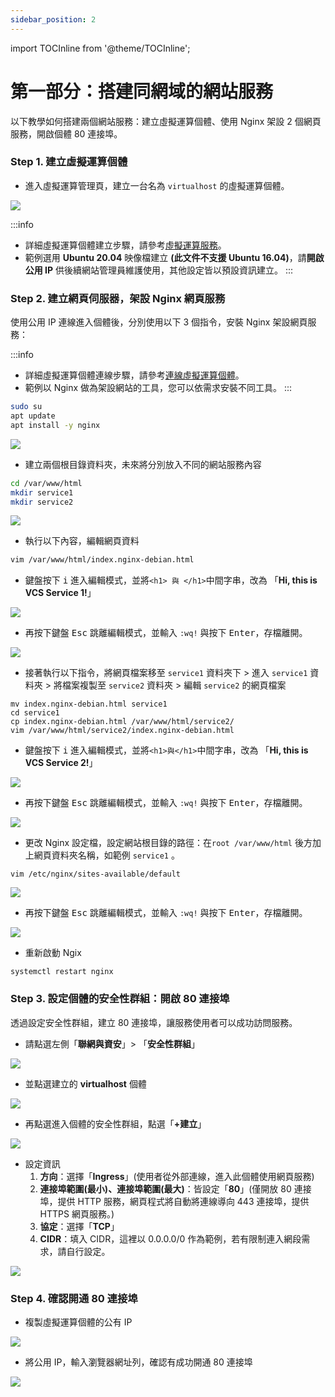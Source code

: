 ```yaml
---
sidebar_position: 2
---
```

import TOCInline from '@theme/TOCInline';

# 第一部分：搭建同網域的網站服務

以下教學如何搭建兩個網站服務：建立虛擬運算個體、使用 Nginx 架設 2 個網頁服務，開啟個體 80 連接埠。

### Step 1. 建立虛擬運算個體

- 進入虛擬運算管理頁，建立一台名為 `virtualhost` 的虛擬運算個體。

![](https://cos.twcc.ai/SYS-MANUAL/uploads/upload_49af40e14447056a7f51c2af26ffd7c0.png)

:::info
- 詳細虛擬運算個體建立步驟，請參考[<ins>虛擬運算服務</ins>](https://www.twcc.ai/doc?page=vm&euqinu=true#%E5%BB%BA%E7%AB%8B%E8%99%9B%E6%93%AC%E9%81%8B%E7%AE%97%E5%80%8B%E9%AB%94)。
- 範例選用 **Ubuntu 20.04** 映像檔建立 **(此文件不支援 Ubuntu 16.04)**，請**開啟公用 IP** 供後續網站管理員維護使用，其他設定皆以預設資訊建立。
:::

### Step 2. 建立網頁伺服器，架設 Nginx 網頁服務

使用公用 IP 連線進入個體後，分別使用以下 3 個指令，安裝 Nginx 架設網頁服務：

:::info
- 詳細虛擬運算個體連線步驟，請參考[<ins>連線虛擬運算個體</ins>](https://www.twcc.ai/doc?page=vm#%E9%80%A3%E7%B7%9A%E8%99%9B%E6%93%AC%E9%81%8B%E7%AE%97%E5%80%8B%E9%AB%94)。
- 範例以 Nginx 做為架設網站的工具，您可以依需求安裝不同工具。
:::

```bash
sudo su
apt update
apt install -y nginx
```
![](https://cos.twcc.ai/SYS-MANUAL/uploads/upload_356eef8571553c734c82ba43d4d33c46.png)

- 建立兩個根目錄資料夾，未來將分別放入不同的網站服務內容

```bash
cd /var/www/html
mkdir service1
mkdir service2 
```

![](https://cos.twcc.ai/SYS-MANUAL/uploads/upload_f4a75bc450074531c8919cfb6e4697af.png)

- 執行以下內容，編輯網頁資料
 
```bash
vim /var/www/html/index.nginx-debian.html
```
- 鍵盤按下 <kbd>i</kbd> 進入編輯模式，並將`<h1> 與 </h1>`中間字串，改為 「**Hi, this is VCS Service 1!**」

![](https://cos.twcc.ai/SYS-MANUAL/uploads/upload_aecda0f46fd5ebf2ef6f55463cbed710.png)


- 再按下鍵盤 <kbd>Esc</kbd> 跳離編輯模式，並輸入 `:wq!` 與按下 <kbd>Enter</kbd>，存檔離開。

![](https://cos.twcc.ai/SYS-MANUAL/uploads/upload_11d0e73d06fd1c04a98c0ce201aff26f.png)

- 接著執行以下指令，將網頁檔案移至 `service1` 資料夾下 > 進入 `service1` 資料夾 > 將檔案複製至 `service2` 資料夾 > 編輯 `service2` 的網頁檔案

```
mv index.nginx-debian.html service1
cd service1
cp index.nginx-debian.html /var/www/html/service2/
vim /var/www/html/service2/index.nginx-debian.html
```

- 鍵盤按下 <kbd>i</kbd> 進入編輯模式，並將`<h1>與</h1>`中間字串，改為 「**Hi, this is VCS Service 2!**」

![](https://i.imgur.com/vWAiU1N.png)

- 再按下鍵盤 <kbd>Esc</kbd> 跳離編輯模式，並輸入 `:wq!` 與按下 <kbd>Enter</kbd>，存檔離開。

![](https://cos.twcc.ai/SYS-MANUAL/uploads/upload_11d0e73d06fd1c04a98c0ce201aff26f.png)

- 更改 Nginx 設定檔，設定網站根目錄的路徑：在`root /var/www/html` 後方加上網頁資料夾名稱，如範例 `service1` 。
```
vim /etc/nginx/sites-available/default
```

![](https://cos.twcc.ai/SYS-MANUAL/uploads/upload_b3360ec80ec2af839bf8b4c6d0cea62d.PNG)

- 再按下鍵盤 <kbd>Esc</kbd> 跳離編輯模式，並輸入 `:wq!` 與按下 <kbd>Enter</kbd>，存檔離開。

![](https://cos.twcc.ai/SYS-MANUAL/uploads/upload_11d0e73d06fd1c04a98c0ce201aff26f.png)

- 重新啟動 Ngix

```
systemctl restart nginx
```
### Step 3. 設定個體的安全性群組：開啟 80 連接埠

透過設定安全性群組，建立 80 連接埠，讓服務使用者可以成功訪問服務。

- 請點選左側「**聯網與資安**」> 「**安全性群組**」

![](https://cos.twcc.ai/SYS-MANUAL/uploads/upload_22ac1a1d24dbe8ce74cb82831ca8c706.png)


- 並點選建立的 **virtualhost** 個體

![](https://cos.twcc.ai/SYS-MANUAL/uploads/upload_511f118d2982327ffbba67b52484c755.png)


- 再點選進入個體的安全性群組，點選「**+建立**」

![](https://cos.twcc.ai/SYS-MANUAL/uploads/upload_011613e49d548d34c3f1937a2c8ef3db.png)

- 設定資訊
    1. **方向**：選擇「**Ingress**」(使用者從外部連線，進入此個體使用網頁服務)
    2. **連接埠範圍(最小)、連接埠範圍(最大)**：皆設定「**80**」(僅開放 80 連接埠，提供 HTTP 服務，網頁程式將自動將連線導向 443 連接埠，提供 HTTPS 網頁服務。)
    3. **協定**：選擇「**TCP**」
    4. **CIDR**：填入 CIDR，這裡以 0.0.0.0/0 作為範例，若有限制連入網段需求，請自行設定。<br/> 

![](https://cos.twcc.ai/SYS-MANUAL/uploads/upload_a0d24db55d6ac0ab5eb67d166325729a.png)

### Step 4. 確認開通 80 連接埠 

- 複製虛擬運算個體的公有 IP

![](https://cos.twcc.ai/SYS-MANUAL/uploads/upload_7a177b11c31e1b184dc9434378f194da.png)

- 將公用 IP，輸入瀏覽器網址列，確認有成功開通 80 連接埠

![](https://cos.twcc.ai/SYS-MANUAL/uploads/upload_8bb77232c2a6d01f93eab6fa3ed8ce0e.png)
